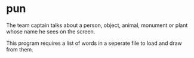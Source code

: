 # pun
The team captain talks about a person, object, animal, monument or plant whose name he sees on the screen.


This program requires a list of words in a seperate file to load and draw from them.
